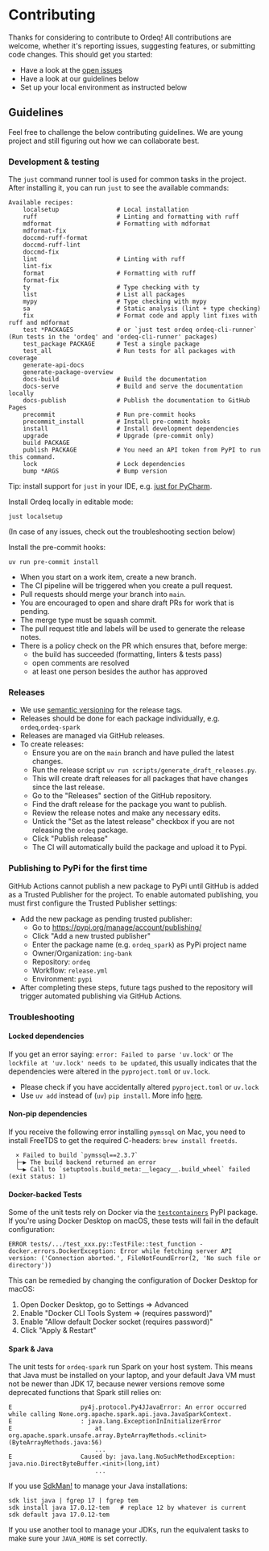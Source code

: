 # Contributing

Thanks for considering to contribute to Ordeq!
All contributions are welcome, whether it's reporting issues, suggesting features, or submitting code changes.
This should get you started:

- Have a look at the [open issues][open-issues]
- Have a look at our guidelines below
- Set up your local environment as instructed below

## Guidelines

Feel free to challenge the below contributing guidelines.
We are young project and still figuring out how we can collaborate best.

### Development & testing

The `just` command runner tool is used for common tasks in the project.
After installing it, you can run `just` to see the available commands:

```text
Available recipes:
    localsetup                # Local installation
    ruff                      # Linting and formatting with ruff
    mdformat                  # Formatting with mdformat
    mdformat-fix
    doccmd-ruff-format
    doccmd-ruff-lint
    doccmd-fix
    lint                      # Linting with ruff
    lint-fix
    format                    # Formatting with ruff
    format-fix
    ty                        # Type checking with ty
    list                      # List all packages
    mypy                      # Type checking with mypy
    sa                        # Static analysis (lint + type checking)
    fix                       # Format code and apply lint fixes with ruff and mdformat
    test *PACKAGES            # or `just test ordeq ordeq-cli-runner` (Run tests in the 'ordeq' and 'ordeq-cli-runner' packages)
    test_package PACKAGE      # Test a single package
    test_all                  # Run tests for all packages with coverage
    generate-api-docs
    generate-package-overview
    docs-build                # Build the documentation
    docs-serve                # Build and serve the documentation locally
    docs-publish              # Publish the documentation to GitHub Pages
    precommit                 # Run pre-commit hooks
    precommit_install         # Install pre-commit hooks
    install                   # Install development dependencies
    upgrade                   # Upgrade (pre-commit only)
    build PACKAGE
    publish PACKAGE           # You need an API token from PyPI to run this command.
    lock                      # Lock dependencies
    bump *ARGS                # Bump version
```

Tip: install support for `just` in your IDE, e.g. [just for PyCharm](https://plugins.jetbrains.com/plugin/18658-just).

Install Ordeq locally in editable mode:

```shell
just localsetup
```

(In case of any issues, check out the troubleshooting section below)

Install the pre-commit hooks:

```shell
uv run pre-commit install
```

- When you start on a work item, create a new branch.
- The CI pipeline will be triggered when you create a pull request.
- Pull requests should merge your branch into `main`.
- You are encouraged to open and share draft PRs for work that is pending.
- The merge type must be squash commit.
- The pull request title and labels will be used to generate the release notes.
- There is a policy check on the PR which ensures that, before merge:
    - the build has succeeded (formatting, linters & tests pass)
    - open comments are resolved
    - at least one person besides the author has approved

### Releases

- We use [semantic versioning](http://semver.org/) for the release tags.
- Releases should be done for each package individually, e.g. `ordeq`,`ordeq-spark`
- Releases are managed via GitHub releases.
- To create releases:
    - Ensure you are on the `main` branch and have pulled the latest changes.
    - Run the release script `uv run scripts/generate_draft_releases.py`.
    - This will create draft releases for all packages that have changes since the last release.
    - Go to the "Releases" section of the GitHub repository.
    - Find the draft release for the package you want to publish.
    - Review the release notes and make any necessary edits.
    - Untick the "Set as the latest release" checkbox if you are not releasing the `ordeq` package.
    - Click "Publish release"
    - The CI will automatically build the package and upload it to Pypi.

### Publishing to PyPi for the first time

GitHub Actions cannot publish a new package to PyPi until GitHub is added as a Trusted Publisher for the project.
To enable automated publishing, you must first configure the Trusted Publisher settings:

- Add the new package as pending trusted publisher:
    - Go to https://pypi.org/manage/account/publishing/
    - Click "Add a new trusted publisher"
    - Enter the package name (e.g. `ordeq_spark`) as PyPi project name
    - Owner/Organization: `ing-bank`
    - Repository: `ordeq`
    - Workflow: `release.yml`
    - Environment: `pypi`
- After completing these steps, future tags pushed to the repository will trigger automated publishing via GitHub Actions.

### Troubleshooting

#### Locked dependencies

If you get an error saying: `error: Failed to parse 'uv.lock'` or `The lockfile at 'uv.lock' needs to be updated`,
this usually indicates that the dependencies were altered in the `pyproject.toml` or `uv.lock`.

- Please check if you have accidentally altered `pyproject.toml` or `uv.lock`
- Use `uv add` instead of (`uv`) `pip install`. More info [here](https://docs.astral.sh/uv/concepts/projects/dependencies/).

#### Non-pip dependencies

If you receive the following error installing `pymssql` on Mac,
you need to install FreeTDS to get the required C-headers: `brew install freetds`.

```text
  × Failed to build `pymssql==2.3.7`
  ├─▶ The build backend returned an error
  ╰─▶ Call to `setuptools.build_meta:__legacy__.build_wheel` failed (exit status: 1)
```

#### Docker-backed Tests

Some of the unit tests rely on Docker via the [`testcontainers`][tesco] PyPI package.
If you're using Docker Desktop on macOS, these tests will fail in the default configuration:

```text
ERROR tests/.../test_xxx.py::TestFile::test_function - docker.errors.DockerException: Error while fetching server API version: ('Connection aborted.', FileNotFoundError(2, 'No such file or directory'))
```

This can be remedied by changing the configuration of Docker Desktop for macOS:

1. Open Docker Desktop, go to Settings ⇒ Advanced
1. Enable "Docker CLI Tools System ⇒ (requires password)"
1. Enable "Allow default Docker socket (requires password)"
1. Click "Apply & Restart"

#### Spark & Java

The unit tests for `ordeq-spark` run Spark on your host system.
This means that Java must be installed on your laptop, and your default Java VM must not be newer than JDK 17, because newer versions remove some deprecated functions that Spark still relies on:

```text
E                   py4j.protocol.Py4JJavaError: An error occurred while calling None.org.apache.spark.api.java.JavaSparkContext.
E                   : java.lang.ExceptionInInitializerError
E                   	at org.apache.spark.unsafe.array.ByteArrayMethods.<clinit>(ByteArrayMethods.java:56)
                        ...
E                   Caused by: java.lang.NoSuchMethodException: java.nio.DirectByteBuffer.<init>(long,int)
                        ...
```

If you use [SdkMan!][sdkm] to manage your Java installations:

```shell
sdk list java | fgrep 17 | fgrep tem
sdk install java 17.0.12-tem   # replace 12 by whatever is current
sdk default java 17.0.12-tem
```

If you use another tool to manage your JDKs, run the equivalent tasks to make sure your `JAVA_HOME` is set correctly.

[open-issues]: https://github.com/ing-bank/ordeq/issues/
[sdkm]: https://sdkman.io/
[tesco]: https://pypi.org/project/testcontainers/
